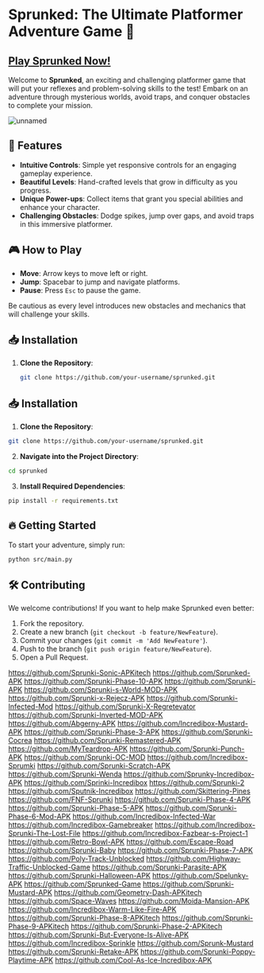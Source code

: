 # Sprunked: The Ultimate Platformer Adventure Game 🌌

## [Play Sprunked Now!](https://apkitech.com/)

Welcome to **Sprunked**, an exciting and challenging platformer game that will put your reflexes and problem-solving skills to the test! Embark on an adventure through mysterious worlds, avoid traps, and conquer obstacles to complete your mission.

![unnamed](https://github.com/user-attachments/assets/669fee0d-3224-46f0-b6b8-28287da92027)

## 🚀 Features

- **Intuitive Controls**: Simple yet responsive controls for an engaging gameplay experience.
- **Beautiful Levels**: Hand-crafted levels that grow in difficulty as you progress.
- **Unique Power-ups**: Collect items that grant you special abilities and enhance your character.
- **Challenging Obstacles**: Dodge spikes, jump over gaps, and avoid traps in this immersive platformer.

## 🎮 How to Play

- **Move**: Arrow keys to move left or right.
- **Jump**: Spacebar to jump and navigate platforms.
- **Pause**: Press `Esc` to pause the game.

Be cautious as every level introduces new obstacles and mechanics that will challenge your skills. 

## 📥 Installation

1. **Clone the Repository**:
   ```bash
   git clone https://github.com/your-username/sprunked.git
## 📥 Installation

1. **Clone the Repository**:
```bash
git clone https://github.com/your-username/sprunked.git
```
2. **Navigate into the Project Directory**:
```bash
cd sprunked
```
3. **Install Required Dependencies**:
```bash
pip install -r requirements.txt
```

## 🔥 Getting Started

To start your adventure, simply run:
```bash
python src/main.py
```

## 🛠️ Contributing

We welcome contributions! If you want to help make Sprunked even better:
1. Fork the repository.
2. Create a new branch (`git checkout -b feature/NewFeature`).
3. Commit your changes (`git commit -m 'Add NewFeature'`).
4. Push to the branch (`git push origin feature/NewFeature`).
5. Open a Pull Request.

https://github.com/Sprunki-Sonic-APKitech
https://github.com/Sprunked-APK
https://github.com/Sprunki-Phase-10-APK
https://github.com/Sprunki-APK
https://github.com/Sprunki-s-World-MOD-APK
https://github.com/Sprunki-x-Rejecz-APK
https://github.com/Sprunki-Infected-Mod
https://github.com/Sprunki-X-Regretevator
https://github.com/Sprunki-Inverted-MOD-APK
https://github.com/Abgerny-APK
https://github.com/Incredibox-Mustard-APK
https://github.com/Sprunki-Phase-3-APK
https://github.com/Sprunki-Cocrea
https://github.com/Sprunki-Remastered-APK
https://github.com/MyTeardrop-APK
https://github.com/Sprunki-Punch-APK
https://github.com/Sprunki-OC-MOD
https://github.com/Incredibox-Sprumki
https://github.com/Sprunki-Scratch-APK
https://github.com/Sprunki-Wenda
https://github.com/Sprunky-Incredibox-APK
https://github.com/Sprinki-Incredibox
https://github.com/Sprunki-2
https://github.com/Sputnik-Incredibox
https://github.com/Skittering-Pines
https://github.com/FNF-Sprunki
https://github.com/Sprunki-Phase-4-APK
https://github.com/Sprunki-Phase-5-APK
https://github.com/Sprunki-Phase-6-Mod-APK
https://github.com/Incredibox-Infected-War
https://github.com/Incredibox-Gamebreaker
https://github.com/Incredibox-Sprunki-The-Lost-File
https://github.com/Incredibox-Fazbear-s-Project-1
https://github.com/Retro-Bowl-APK
https://github.com/Escape-Road
https://github.com/Sprunki-Baby
https://github.com/Sprunki-Phase-7-APK
https://github.com/Poly-Track-Unblocked
https://github.com/Highway-Traffic-Unblocked-Game
https://github.com/Sprunki-Parasite-APK
https://github.com/Sprunki-Halloween-APK
https://github.com/Spelunky-APK
https://github.com/Sprunked-Game
https://github.com/Sprunki-Mustard-APK
https://github.com/Geometry-Dash-APKitech
https://github.com/Space-Waves
https://github.com/Moida-Mansion-APK
https://github.com/Incredibox-Warm-Like-Fire-APK
https://github.com/Sprunki-Phase-8-APKitech
https://github.com/Sprunki-Phase-9-APKitech
https://github.com/Sprunki-Phase-2-APKitech
https://github.com/Sprunki-But-Everyone-Is-Alive-APK
https://github.com/Incredibox-Sprinkle
https://github.com/Sprunk-Mustard
https://github.com/Sprunki-Retake-APK
https://github.com/Sprunki-Poppy-Playtime-APK
https://github.com/Cool-As-Ice-Incredibox-APK
